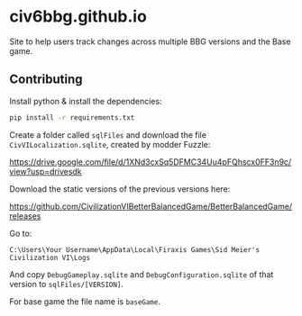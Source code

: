 # civ6bbg.github.io

Site to help users track changes across multiple BBG versions and the Base game.

## Contributing

Install python & install the dependencies:

```bash
pip install -r requirements.txt
```


Create a folder called `sqlFiles` and download the file `CivVILocalization.sqlite`, created by modder Fuzzle:

https://drive.google.com/file/d/1XNd3cxSq5DFMC34Uu4pFQhscx0FF3n9c/view?usp=drivesdk

Download the static versions of the previous versions here:

https://github.com/CivilizationVIBetterBalancedGame/BetterBalancedGame/releases

Go to:

`C:\Users\Your Username\AppData\Local\Firaxis Games\Sid Meier's Civilization VI\Logs`

And copy `DebugGameplay.sqlite` and `DebugConfiguration.sqlite` of that version to `sqlFiles/[VERSION]`.

For base game the file name is `baseGame`.